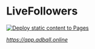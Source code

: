 # LiveFollowers

[![Deploy static content to Pages](https://github.com/amaapp333/livefollowers/actions/workflows/static.yml/badge.svg)](https://github.com/amaapp333/livefollowers/actions/workflows/static.yml)


_https://app.adball.online_

